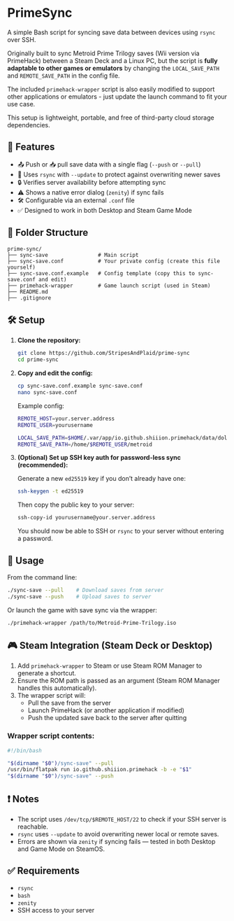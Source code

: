 # PrimeSync

A simple Bash script for syncing save data between devices using `rsync` over SSH.  

Originally built to sync Metroid Prime Trilogy saves (Wii version via PrimeHack) between a Steam Deck and a Linux PC, but the script is **fully adaptable to other games or emulators** by changing the `LOCAL_SAVE_PATH` and `REMOTE_SAVE_PATH` in the config file.

The included `primehack-wrapper` script is also easily modified to support other applications or emulators - just update the launch command to fit your use case.

This setup is lightweight, portable, and free of third-party cloud storage dependencies.

## 🔧 Features

- 📤 Push or 📥 pull save data with a single flag (`--push` or `--pull`)
- 💾 Uses `rsync` with `--update` to protect against overwriting newer saves
- 🔒 Verifies server availability before attempting sync
- ⚠️ Shows a native error dialog (`zenity`) if sync fails
- 🛠 Configurable via an external `.conf` file
- ✅ Designed to work in both Desktop and Steam Game Mode

## 📁 Folder Structure

```
prime-sync/
├── sync-save                # Main script
├── sync-save.conf           # Your private config (create this file yourself)
├── sync-save.conf.example   # Config template (copy this to sync-save.conf and edit)
├── primehack-wrapper        # Game launch script (used in Steam)
├── README.md
├── .gitignore
```

## 🛠 Setup

1. **Clone the repository:**

   ```bash
   git clone https://github.com/StripesAndPlaid/prime-sync
   cd prime-sync
   ```

2. **Copy and edit the config:**

   ```bash
   cp sync-save.conf.example sync-save.conf
   nano sync-save.conf
   ```

   Example config:

   ```bash
   REMOTE_HOST=your.server.address
   REMOTE_USER=yourusername

   LOCAL_SAVE_PATH=$HOME/.var/app/io.github.shiiion.primehack/data/dolphin-emu/Wii/title/00010000/52334d45/data
   REMOTE_SAVE_PATH=/home/$REMOTE_USER/metroid
   ```

3. **(Optional) Set up SSH key auth for password-less sync (recommended):**

   Generate a new `ed25519` key if you don’t already have one:

   ```bash
   ssh-keygen -t ed25519
   ```

   Then copy the public key to your server:

   ```bash
   ssh-copy-id yourusername@your.server.address
   ```

   You should now be able to SSH or `rsync` to your server without entering a password.

## 🚀 Usage

From the command line:

```bash
./sync-save --pull    # Download saves from server
./sync-save --push    # Upload saves to server
```

Or launch the game with save sync via the wrapper:

```bash
./primehack-wrapper /path/to/Metroid-Prime-Trilogy.iso
```

## 🎮 Steam Integration (Steam Deck or Desktop)

1. Add `primehack-wrapper` to Steam or use Steam ROM Manager to generate a shortcut.
2. Ensure the ROM path is passed as an argument (Steam ROM Manager handles this automatically).
3. The wrapper script will:
   - Pull the save from the server
   - Launch PrimeHack (or another application if modified)
   - Push the updated save back to the server after quitting

### Wrapper script contents:

```bash
#!/bin/bash

"$(dirname "$0")/sync-save" --pull
/usr/bin/flatpak run io.github.shiiion.primehack -b -e "$1"
"$(dirname "$0")/sync-save" --push
```

## ❗ Notes

- The script uses `/dev/tcp/$REMOTE_HOST/22` to check if your SSH server is reachable.
- `rsync` uses `--update` to avoid overwriting newer local or remote saves.
- Errors are shown via `zenity` if syncing fails — tested in both Desktop and Game Mode on SteamOS.

## ✅ Requirements

- `rsync`
- `bash`
- `zenity`
- SSH access to your server
